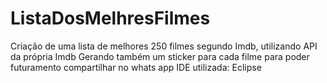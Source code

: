 # ListaDosMelhresFilmes

Criação de uma lista de melhores 250 filmes segundo Imdb, utilizando API da própria Imdb
Gerando também um sticker para cada filme para poder futuramento compartilhar no whats app
IDE utilizada: Eclipse
